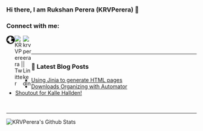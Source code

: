 ### Hi there, I am Rukshan Perera (KRVPerera) 👋


### Connect with me:

[<img align="left" alt="krvperera.com" width="22px" src="https://raw.githubusercontent.com/iconic/open-iconic/master/svg/globe.svg" />][website]
<!-- [<img align="left" alt="codeSTACKr | YouTube" width="22px" src="https://cdn.jsdelivr.net/npm/simple-icons@v3/icons/youtube.svg" />][youtube] -->
[<img align="left" alt="KRVPerera | Twitter" width="22px" src="https://cdn.jsdelivr.net/npm/simple-icons@v3/icons/twitter.svg" />][twitter]
[<img align="left" alt="krvperera | LinkedIn" width="22px" src="https://cdn.jsdelivr.net/npm/simple-icons@v3/icons/linkedin.svg" />][linkedin]
<!-- [<img align="left" alt="codeSTACKr | Instagram" width="22px" src="https://cdn.jsdelivr.net/npm/simple-icons@v3/icons/instagram.svg" />][instagram] -->
<br />
<br />

---

### 📕 Latest Blog Posts
<!-- BLOG-POST-LIST:START -->
- [Using Jinja to generate HTML pages](https://medium.com/@KRVPerera/using-jinja-to-generate-html-pages-3fb54cf8fbc8?source=rss-32e09e3b70ea------2)
- [Downloads Organizing with Automator](https://medium.com/@KRVPerera/downloads-organizing-with-automator-2a6b648e2ab1?source=rss-32e09e3b70ea------2)
- [Shoutout for Kalle Hallden!](https://medium.com/@KRVPerera/shoutout-for-kalle-hallden-f27a72fe9096?source=rss-32e09e3b70ea------2)
<!-- BLOG-POST-LIST:END -->

<!--
**KRVPerera/KRVPerera** is a ✨ _special_ ✨ repository because its `README.md` (this file) appears on your GitHub profile.

Here are some ideas to get you started:

- 🔭 I’m currently working on ...
- 🌱 I’m currently learning ...
- 👯 I’m looking to collaborate on ...
- 🤔 I’m looking for help with ...
- 💬 Ask me about ...
- 📫 How to reach me: ...
- 😄 Pronouns: ...
- ⚡ Fun fact: ...
-->

<br />

---

<img align="left" alt="KRVPerera's Github Stats" src="https://github-readme-stats.vercel.app/api?username=KRVPerera&show_icons=true&hide_border=true" />

[website]: https://krvpeerera.com
[twitter]: https://twitter.com/KRVPerera
[linkedin]: https://linkedin.com/in/krvperera